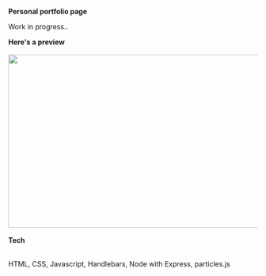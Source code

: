 <strong>Personal portfolio page</strong>
<p>Work in progress..<p>

<strong>Here's a preview</strong>
<br></br>
<img src="https://media.giphy.com/media/PgthSOX4MGy0lEqmV5/giphy.gif" height="350" width="600"/>
<br></br>
<strong>Tech</strong>
<br></br>
<p>HTML, CSS, Javascript, Handlebars, Node with Express, particles.js</p>
